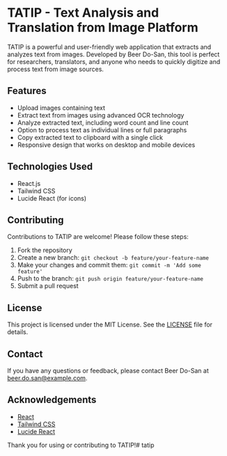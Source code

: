# TATIP - Text Analysis and Translation from Image Platform

TATIP is a powerful and user-friendly web application that extracts and analyzes text from images. Developed by Beer Do-San, this tool is perfect for researchers, translators, and anyone who needs to quickly digitize and process text from image sources.

## Features

- Upload images containing text
- Extract text from images using advanced OCR technology
- Analyze extracted text, including word count and line count
- Option to process text as individual lines or full paragraphs
- Copy extracted text to clipboard with a single click
- Responsive design that works on desktop and mobile devices

## Technologies Used

- React.js
- Tailwind CSS
- Lucide React (for icons)


## Contributing

Contributions to TATIP are welcome! Please follow these steps:

1. Fork the repository
2. Create a new branch: `git checkout -b feature/your-feature-name`
3. Make your changes and commit them: `git commit -m 'Add some feature'`
4. Push to the branch: `git push origin feature/your-feature-name`
5. Submit a pull request

## License

This project is licensed under the MIT License. See the [LICENSE](LICENSE) file for details.

## Contact

If you have any questions or feedback, please contact Beer Do-San at beer.do.san@example.com.

## Acknowledgements

- [React](https://reactjs.org/)
- [Tailwind CSS](https://tailwindcss.com/)
- [Lucide React](https://lucide.dev/)

Thank you for using or contributing to TATIP!# tatip
